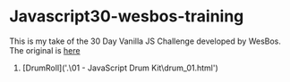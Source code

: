 # Javascript30-wesbos-training
This is my take of the 30 Day Vanilla JS Challenge developed by WesBos.
The original is [here](https://github.com/wesbos/JavaScript30)

1. [DrumRoll]('.\01 - JavaScript Drum Kit\drum_01.html')
